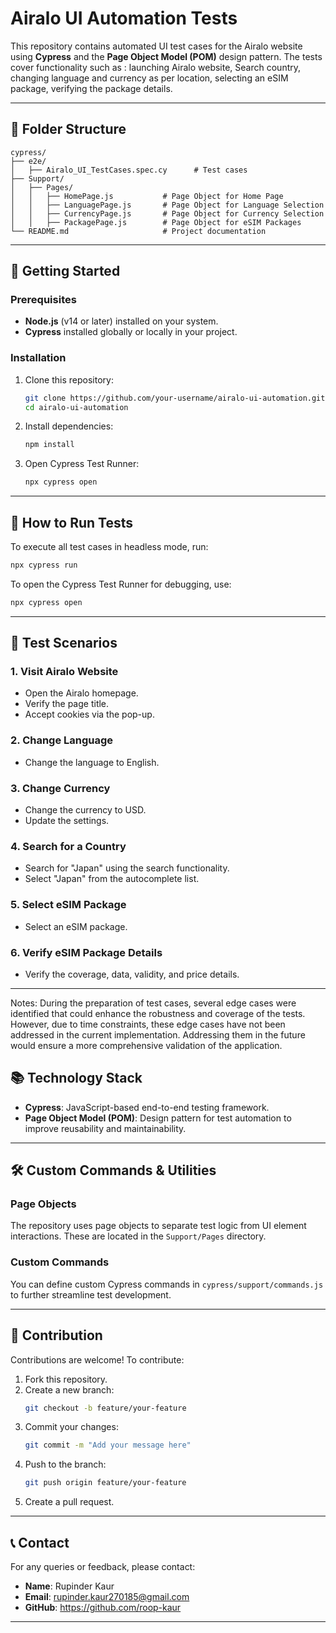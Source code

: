
# Airalo UI Automation Tests

This repository contains automated UI test cases for the Airalo website using **Cypress** and the **Page Object Model (POM)** design pattern. The tests cover functionality such as : launching Airalo website, Search country, changing language and currency as per location, selecting an eSIM package, verifying the package details.

---

## 📂 Folder Structure

```
cypress/
├── e2e/
│   ├── Airalo_UI_TestCases.spec.cy      # Test cases
├── Support/
│   ├── Pages/
│   │   ├── HomePage.js           # Page Object for Home Page
│   │   ├── LanguagePage.js       # Page Object for Language Selection
│   │   ├── CurrencyPage.js       # Page Object for Currency Selection
│   │   ├── PackagePage.js        # Page Object for eSIM Packages
└── README.md                     # Project documentation
```

---

## 🚀 Getting Started

### Prerequisites

- **Node.js** (v14 or later) installed on your system.
- **Cypress** installed globally or locally in your project.

### Installation

1. Clone this repository:
   ```bash
   git clone https://github.com/your-username/airalo-ui-automation.git
   cd airalo-ui-automation
   ```

2. Install dependencies:
   ```bash
   npm install
   ```

3. Open Cypress Test Runner:
   ```bash
   npx cypress open
   ```

---

## 🔧 How to Run Tests

To execute all test cases in headless mode, run:

```bash
npx cypress run
```

To open the Cypress Test Runner for debugging, use:

```bash
npx cypress open
```

---

## 🧪 Test Scenarios

### 1. **Visit Airalo Website**
- Open the Airalo homepage.
- Verify the page title.
- Accept cookies via the pop-up.

### 2. **Change Language**
- Change the language to English.

### 3. **Change Currency**
- Change the currency to USD.
- Update the settings.

### 4. **Search for a Country**
- Search for "Japan" using the search functionality.
- Select "Japan" from the autocomplete list.

### 5. **Select eSIM Package**
- Select an eSIM package.

### 6. **Verify eSIM Package Details**

- Verify the coverage, data, validity, and price details.



---

Notes: During the preparation of test cases, several edge cases were identified that could enhance the robustness and coverage of the tests. However, due to time constraints, these edge cases have not been addressed in the current implementation. Addressing them in the future would ensure a more comprehensive validation of the application.

## 📚 Technology Stack

- **Cypress**: JavaScript-based end-to-end testing framework.
- **Page Object Model (POM)**: Design pattern for test automation to improve reusability and maintainability.

---

## 🛠 Custom Commands & Utilities

### Page Objects
The repository uses page objects to separate test logic from UI element interactions. These are located in the `Support/Pages` directory.

### Custom Commands
You can define custom Cypress commands in `cypress/support/commands.js` to further streamline test development.

---

## 🤝 Contribution

Contributions are welcome! To contribute:

1. Fork this repository.
2. Create a new branch:
   ```bash
   git checkout -b feature/your-feature
   ```
3. Commit your changes:
   ```bash
   git commit -m "Add your message here"
   ```
4. Push to the branch:
   ```bash
   git push origin feature/your-feature
   ```
5. Create a pull request.

---

## 📞 Contact

For any queries or feedback, please contact:

- **Name**: Rupinder Kaur
- **Email**: rupinder.kaur270185@gmail.com 
- **GitHub**: https://github.com/roop-kaur

---

